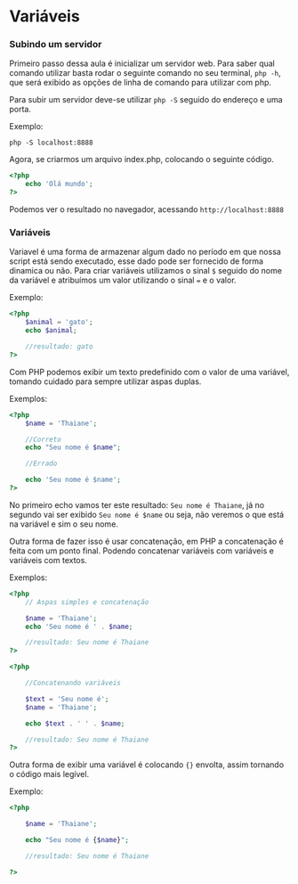 # Variáveis


### Subindo um servidor 

Primeiro passo dessa aula é inicializar um servidor web. Para saber qual comando utilizar basta rodar o seguinte comando no seu terminal, `php -h`, que será exibido as opções de linha de comando para utilizar com php.

Para subir um servidor deve-se utilizar `php -S` seguido do endereço e uma porta.

Exemplo:

```
php -S localhost:8888
```

Agora, se criarmos um arquivo index.php, colocando o seguinte código.

```php
<?php
    echo 'Olá mundo';
?>
```
Podemos ver o resultado no navegador, acessando  `http://localhost:8888`


### Variáveis 

Variavel é uma forma de armazenar algum dado no período em que nossa script está sendo executado, esse dado pode ser fornecido de forma dinamica ou não. Para criar variáveis utilizamos o sinal `$` seguido do nome da variável e atribuímos um valor utilizando o sinal `=` e o valor.

Exemplo:
```php
<?php
    $animal = 'gato';
    echo $animal;

    //resultado: gato
?>
```

Com PHP podemos exibir um texto predefinido com o valor de uma variável, tomando cuidado para sempre utilizar aspas duplas.

Exemplos:

```php
<?php
    $name = 'Thaiane';

    //Correto
    echo "Seu nome é $name";

    //Errado

    echo 'Seu nome é $name';
?>
```

No primeiro echo vamos ter este resultado: `Seu nome é Thaiane`, já no segundo vai ser exibido `Seu nome é $name` ou seja, não veremos o que está na variável e sim o seu nome.

Outra forma de fazer isso é usar concatenação, em PHP a concatenação é feita com um ponto final. Podendo concatenar variáveis com variáveis e variáveis com textos.

Exemplos:

```php
<?php 
    // Aspas simples e concatenação

    $name = 'Thaiane';
    echo 'Seu nome é ' . $name;

    //resultado: Seu nome é Thaiane
?>
```
```php
<?php

    //Concatenando variáveis

    $text = 'Seu nome é';
    $name = 'Thaiane';

    echo $text . ' ' . $name;

    //resultado: Seu nome é Thaiane
?>
```

Outra forma de exibir uma variável é colocando `{}` envolta, assim tornando o código mais legível.

Exemplo:

```php
<?php 

    $name = 'Thaiane';

    echo "Seu nome é {$name}";

    //resultado: Seu nome é Thaiane

?>